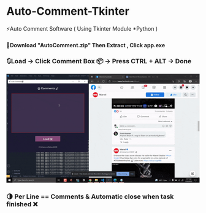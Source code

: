 # Auto-Comment-Tkinter
⚡Auto Comment Software ( Using Tkinter Module *Python )
#### 🚀Download "AutoComment.zip" Then Extract , Click app.exe
### 🔃Load -> Click Comment Box 📦 -> Press CTRL + ALT -> Done
![ACT](https://raw.githubusercontent.com/RaihanEXE99/Auto-Comment-Tkinter/main/Auto-Comment-Tkinter_%20Auto%20Comment%20Software(%20Using%20Tkinter%20Module%20_Python%20)RaihanEXE99.gif)

### 🌗 Per Line == Comments & Automatic close when task finished ❌
